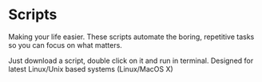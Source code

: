 # Scripts
Making your life easier. These scripts automate the boring, repetitive tasks so you can focus on what matters. 

Just download a script, double click on it and run in terminal.
Designed for latest Linux/Unix based systems (Linux/MacOS X)
